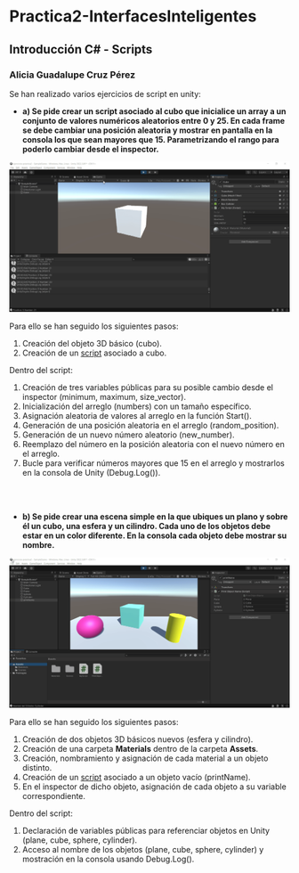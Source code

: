 # Practica2-InterfacesInteligentes
## Introducción C# - Scripts
### Alicia Guadalupe Cruz Pérez
Se han realizado varios ejercicios de script en unity:

- **a) Se pide crear un script asociado al cubo que inicialice un array a un conjunto de valores numéricos aleatorios entre 0 y 25. En cada frame se debe cambiar una posición aleatoria y mostrar en pantalla en la consola los que sean mayores que 15. Parametrizando el rango para poderlo cambiar desde el inspector.**

![ejercicio_1](gifs/ejercicio_1.gif)

Para ello se han seguido los siguientes pasos:
1. Creación del objeto 3D básico (cubo).
2. Creación de un [script](scripts/ejercicio1_script.cs) asociado a cubo.
   
Dentro del script:

1. Creación de tres variables públicas para su posible cambio desde el inspector (minimum, maximum, size_vector).
2. Inicialización del arreglo (numbers) con un tamaño específico.
3. Asignación aleatoria de valores al arreglo en la función Start().
4. Generación de una posición aleatoria en el arreglo (random_position).
5. Generación de un nuevo número aleatorio (new_number).
6. Reemplazo del número en la posición aleatoria con el nuevo número en el arreglo.
7. Bucle para verificar números mayores que 15 en el arreglo y mostrarlos en la consola de Unity (Debug.Log()).

<br><br>

- **b) Se pide crear una escena simple en la que ubiques un plano y sobre él un cubo, una esfera y un cilindro. Cada uno de los objetos debe estar en un color diferente. En la consola cada objeto debe mostrar su nombre.**

![ejercicio_2](gifs/ejercicio_2.gif)

Para ello se han seguido los siguientes pasos:
1. Creación de dos objetos 3D básicos nuevos (esfera y cilindro).
2. Creación de una carpeta **Materials** dentro de la carpeta **Assets**.
3. Creación, nombramiento y asignación de cada material a un objeto distinto.
4. Creación de un [script](scripts/ejercicio2_script.cs) asociado a un objeto vacío (printName).
5. En el inspector de dicho objeto, asignación de cada objeto a su variable correspondiente.

Dentro del script:

1. Declaración de variables públicas para referenciar objetos en Unity (plane, cube, sphere, cylinder).
2. Acceso al nombre de los objetos (plane, cube, sphere, cylinder)  y mostración en la consola usando Debug.Log().
